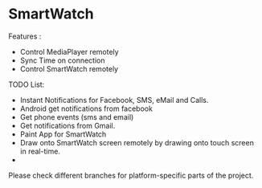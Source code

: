 SmartWatch
==========

Features :

* Control MediaPlayer remotely
* Sync Time on connection
* Control SmartWatch remotely

TODO List:
* Instant Notifications for Facebook, SMS, eMail and Calls.
* Android get notifications from facebook
* Get phone events (sms and email)
* Get notifications from Gmail.
* Paint App for SmartWatch
* Draw onto SmartWatch screen remotely by drawing onto touch screen in real-time.
* 

Please check different branches for platform-specific parts of the project.
